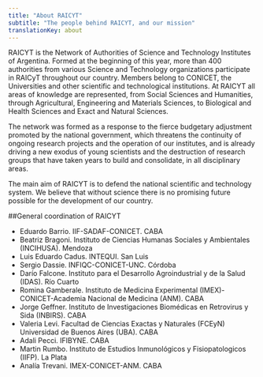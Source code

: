 ```yaml
---
title: "About RAICYT"
subtitle: "The people behind RAICYT, and our mission"
translationKey: about
---
```


RAICYT is the Network of Authorities of Science and Technology Institutes of Argentina. Formed at the beginning of this year, more than 400 authorities from various Science and Technology organizations participate in RAICyT throughout our country. Members belong to CONICET, the Universities and other scientific and technological institutions. At RAICYT all areas of knowledge are represented, from Social Sciences and Humanities, through Agricultural, Engineering and Materials Sciences, to Biological and Health Sciences and Exact and Natural Sciences.

The network was formed as a response to the fierce budgetary adjustment promoted
by the national government, which threatens the continuity of ongoing research
projects and the operation of our institutes, and is already driving a new
exodus of young scientists and the destruction of research groups that have
taken years to build and consolidate, in all disciplinary areas. 

The main aim of RAICYT is to defend the national scientific and technology
system. We believe that without science there is no promising future
possible for the development of our country.

##General coordination of RAICYT
* Eduardo Barrio. IIF-SADAF-CONICET. CABA
* Beatriz Bragoni. Instituto de Ciencias Humanas Sociales y Ambientales (INCIHUSA). Mendoza
* Luis Eduardo Cadus. INTEQUI. San Luis
* Sergio Dassie. INFIQC-CONICET-UNC. Córdoba
* Darío Falcone. Instituto para el Desarrollo Agroindustrial y de la Salud (IDAS). Río Cuarto
* Romina Gamberale. Instituto de Medicina Experimental (IMEX)-CONICET-Academia Nacional de Medicina (ANM). CABA
* Jorge Geffner. Instituto de Investigaciones Biomédicas en Retrovirus y Sida (INBIRS). CABA
* Valeria Levi. Facultad de Ciencias Exactas y Naturales (FCEyN) Universidad de Buenos Aires (UBA). CABA
* Adali Pecci. IFIBYNE. CABA
* Martin Rumbo. Instituto de Estudios Inmunológicos y Fisiopatologicos (IIFP). La Plata
* Analía Trevani. IMEX-CONICET-ANM. CABA
